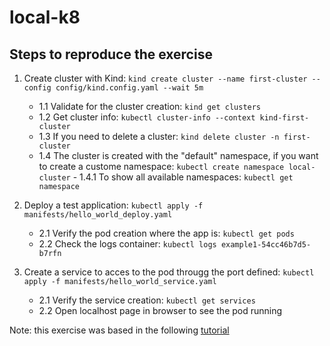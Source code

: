 # local-k8

## Steps to reproduce the exercise

1. Create cluster with Kind: `kind create cluster --name first-cluster --config config/kind.config.yaml --wait 5m`
   - 1.1 Validate for the cluster creation: `kind get clusters`
   - 1.2 Get cluster info: `kubectl cluster-info --context kind-first-cluster`
   - 1.3 If you need to delete a cluster: `kind delete cluster -n first-cluster`
   - 1.4 The cluster is created with the "default" namespace, if you want to create a custome namespace: `kubectl create namespace local-cluster`
         - 1.4.1 To show all available namespaces: `kubectl get namespace`

2. Deploy a test application: `kubectl apply -f manifests/hello_world_deploy.yaml`
   - 2.1 Verify the pod creation where the app is: `kubectl get pods`
   - 2.2 Check the logs container: `kubectl logs example1-54cc46b7d5-b7rfn`

3. Create a service to acces to the pod througg the port defined: `kubectl apply -f manifests/hello_world_service.yaml`
   - 2.1 Verify the service creation: `kubectl get services`
   - 2.2 Open localhost page in browser to see the pod running

Note: this exercise was based in the following [tutorial](https://www.appvia.io/blog/tutorial-deploy-kubernetes-cluster/)

